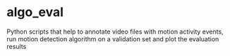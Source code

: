 # algo_eval
Python scripts that help to annotate video files with motion activity events, run motion detection algorithm on a validation set and plot the evaluation results
